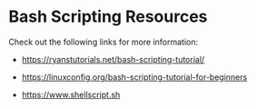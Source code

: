 # Bash Scripting Resources
Check out the following links for more information:

- https://ryanstutorials.net/bash-scripting-tutorial/

- https://linuxconfig.org/bash-scripting-tutorial-for-beginners

- https://www.shellscript.sh